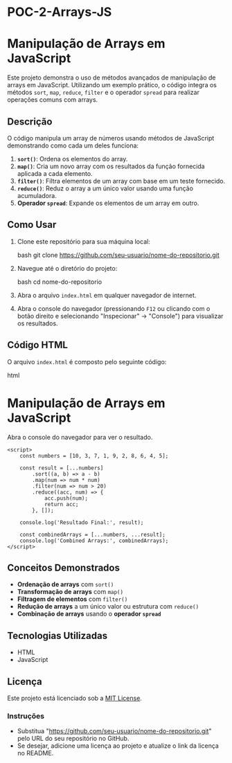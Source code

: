 # POC-2-Arrays-JS

# Manipulação de Arrays em JavaScript

Este projeto demonstra o uso de métodos avançados de manipulação de arrays em JavaScript. Utilizando um exemplo prático, o código integra os métodos `sort`, `map`, `reduce`, `filter` e o operador `spread` para realizar operações comuns com arrays.

## Descrição

O código manipula um array de números usando métodos de JavaScript demonstrando como cada um deles funciona:

1. **`sort()`**: Ordena os elementos do array.
2. **`map()`**: Cria um novo array com os resultados da função fornecida aplicada a cada elemento.
3. **`filter()`**: Filtra elementos de um array com base em um teste fornecido.
4. **`reduce()`**: Reduz o array a um único valor usando uma função acumuladora.
5. **Operador `spread`**: Expande os elementos de um array em outro.

## Como Usar

1. Clone este repositório para sua máquina local:

    bash
    git clone https://github.com/seu-usuario/nome-do-repositorio.git
    

2. Navegue até o diretório do projeto:

    bash
    cd nome-do-repositorio
    

3. Abra o arquivo `index.html` em qualquer navegador de internet.

4. Abra o console do navegador (pressionando `F12` ou clicando com o botão direito e selecionando "Inspecionar" -> "Console") para visualizar os resultados.

## Código HTML

O arquivo `index.html` é composto pelo seguinte código:

html
<!DOCTYPE html>
<html lang="pt-BR">
<head>
    <meta charset="UTF-8">
    <meta http-equiv="X-UA-Compatible" content="IE=edge">
    <meta name="viewport" content="width=device-width, initial-scale=1.0">
    <title>Manipulação de Arrays em JavaScript</title>
</head>
<body>
    <h1>Manipulação de Arrays em JavaScript</h1>
    <p>Abra o console do navegador para ver o resultado.</p>

    <script>
        const numbers = [10, 3, 7, 1, 9, 2, 8, 6, 4, 5];

        const result = [...numbers]
            .sort((a, b) => a - b)  
            .map(num => num * num) 
            .filter(num => num > 20) 
            .reduce((acc, num) => { 
                acc.push(num);
                return acc;
            }, []); 

        console.log('Resultado Final:', result);
    
        const combinedArrays = [...numbers, ...result];
        console.log('Combined Arrays:', combinedArrays); 
    </script>
</body>
</html>


## Conceitos Demonstrados

- **Ordenação de arrays** com `sort()`
- **Transformação de arrays** com `map()`
- **Filtragem de elementos** com `filter()`
- **Redução de arrays** a um único valor ou estrutura com `reduce()`
- **Combinação de arrays** usando o **operador `spread`**

## Tecnologias Utilizadas

- HTML
- JavaScript


## Licença

Este projeto está licenciado sob a [MIT License](LICENSE).



### Instruções

- Substitua "https://github.com/seu-usuario/nome-do-repositorio.git" pelo URL do seu repositório no GitHub.
- Se desejar, adicione uma licença ao projeto e atualize o link da licença no README.

